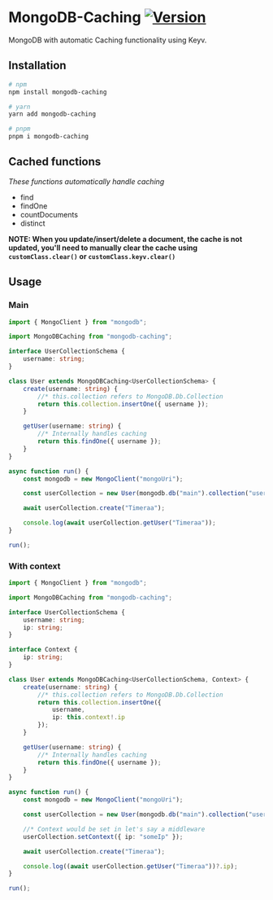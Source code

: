 # MongoDB-Caching [![Version](https://img.shields.io/npm/v/mongodb-caching.svg)](https://www.npmjs.com/package/mongodb-caching)

MongoDB with automatic Caching functionality using Keyv.

## Installation

```bash
# npm
npm install mongodb-caching

# yarn
yarn add mongodb-caching

# pnpm
pnpm i mongodb-caching
```

## Cached functions

_These functions automatically handle caching_

- find
- findOne
- countDocuments
- distinct

**NOTE: When you update/insert/delete a document, the cache is not updated, you'll need to manually clear the cache using `customClass.clear()` or `customClass.keyv.clear()`**

## Usage

### Main

```ts
import { MongoClient } from "mongodb";

import MongoDBCaching from "mongodb-caching";

interface UserCollectionSchema {
	username: string;
}

class User extends MongoDBCaching<UserCollectionSchema> {
	create(username: string) {
		//* this.collection refers to MongoDB.Db.Collection
		return this.collection.insertOne({ username });
	}

	getUser(username: string) {
		//* Internally handles caching
		return this.findOne({ username });
	}
}

async function run() {
	const mongodb = new MongoClient("mongoUri");

	const userCollection = new User(mongodb.db("main").collection("users"));

	await userCollection.create("Timeraa");

	console.log(await userCollection.getUser("Timeraa"));
}

run();
```

### With context

```ts
import { MongoClient } from "mongodb";

import MongoDBCaching from "mongodb-caching";

interface UserCollectionSchema {
	username: string;
	ip: string;
}

interface Context {
	ip: string;
}

class User extends MongoDBCaching<UserCollectionSchema, Context> {
	create(username: string) {
		//* this.collection refers to MongoDB.Db.Collection
		return this.collection.insertOne({
			username,
			ip: this.context!.ip
		});
	}

	getUser(username: string) {
		//* Internally handles caching
		return this.findOne({ username });
	}
}

async function run() {
	const mongodb = new MongoClient("mongoUri");

	const userCollection = new User(mongodb.db("main").collection("users"));

	//* Context would be set in let's say a middleware
	userCollection.setContext({ ip: "someIp" });

	await userCollection.create("Timeraa");

	console.log((await userCollection.getUser("Timeraa"))?.ip);
}

run();
```
